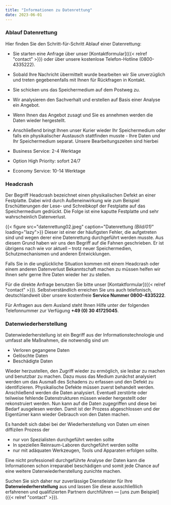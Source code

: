 ```yaml
---
title: "Informationen zu Datenrettung"
date: 2023-06-01
---
```


### Ablauf Datenrettung

Hier finden Sie den Schritt-für-Schritt Ablauf einer Datenrettung:

- Sie starten eine Anfrage über unser [Kontaktformular]({{< relref "contact" >}}) oder über unsere kostenlose Telefon-Hotline (0800-4335222).
- Sobald Ihre Nachricht übermittelt wurde bearbeiten wir Sie unverzüglich und treten gegebenenfalls mit Ihnen für Rückfragen in Kontakt.
- Sie schicken uns das Speichermedium auf dem Postweg zu.
- Wir analysieren den Sachverhalt und erstellen auf Basis einer Analyse ein Angebot.
- Wenn Ihnen das Angebot zusagt und Sie es annehmen werden die Daten wieder hergestellt.
- Anschließend bringt Ihnen unser Kurier wieder Ihr Speichermedium oder falls ein physikalischer Austausch stattfinden musste - Ihre Daten und Ihr Speichermedium separat.
Unsere Bearbeitungszeiten sind hierbei

- Business Service: 2-4 Werktage
- Option High Priority: sofort 24/7
- Economy Service: 10-14 Werktage

### Headcrash

Der Begriff Headcrash bezeichnet einen physikalischen Defekt an einer Festplatte. Dabei wird durch Außeneinwirkung wie zum Beispiel Erschütterungen der Lese- und Schreibkopf der Festplatte auf das Speichermedium gedrückt. Die Folge ist eine kaputte Festplatte und sehr wahrscheinlich Datenverlust.

{{< figure src="datenrettung02.jpeg" caption="Datenrettung *(Bild/01)*" loading="lazy">}}
Dieser ist einer der häufigsten Fehler, die aufgetreten sind und wegen derer eine Datenrettung durchgeführt werden musste. Aus diesem Grund haben wir uns den Begriff auf die Fahnen geschrieben. Er ist übrigens nach wie vor aktuell – trotz neuer Speichermedien, Schutzmechanismen und anderen Entwicklungen.

Falls Sie in die unglückliche Situation kommen mit einem Headcrash oder einem anderen Datenverlust Bekanntschaft machen zu müssen helfen wir Ihnen sehr gerne Ihre Daten wieder her zu stellen.

Für die direkte Anfrage benutzen Sie bitte unser [Kontaktformular]({{< relref "contact" >}}). Selbstverständlich erreichen Sie uns auch telefonisch, deutschlandweit über unsere kostenfreie **Service Nummer 0800-4335222**.

Für Anfragen aus dem Ausland steht Ihnen Hilfe unter der folgenden Telefonnummer zur Verfügung **+49 (0) 30 41725045**.

### Datenwiederherstellung

Datenwiederherstellung ist ein Begriff aus der Informationstechnologie und umfasst alle Maßnahmen, die notwendig sind um

- Verloren gegangene Daten
- Gelöschte Daten
- Beschädigte Daten

Wieder herzustellen, den Zugriff wieder zu ermöglich, sie lesbar zu machen und benutzbar zu machen. Dazu muss das Medium zunächst analysiert werden um das Ausmaß des Schadens zu erfassen und den Defekt zu identifizieren. Physikalische Defekte müssen zuerst behandelt werden. Anschließend werden die Daten analysiert. Eventuell zerstörte oder teilweise fehlende Datenstrukturen müssen wieder hergestellt oder rekonstruiert werden. Nun kann auf die Daten zugegriffen und diese bei Bedarf ausgelesen werden. Damit ist der Prozess abgeschlossen und der Eigentümer kann wieder Gebrauch von den Daten machen.

Es handelt sich dabei bei der Wiederherstellung von Daten um einen diffizilen Prozess der

- nur von Spezialisten durchgeführt werden sollte
- In speziellen Reinraum-Laboren durchgeführt werden sollte
- nur mit adäquaten Werkzeugen, Tools und Apparaten erfolgen sollte.

Eine nicht professionell durchgeführte Analyse der Daten kann die Informationen schon irreparabel beschädigen und somit jede Chance auf eine weitere Datenwiederherstellung zunichte machen.

Suchen Sie sich daher nur zuverlässige Dienstleister für Ihre **Datenwiederherstellung** aus und lassen Sie diese ausschließlich erfahrenen und qualifizierten Partnern durchführen — [uns zum Beispiel]({{< relref "contact" >}}).

